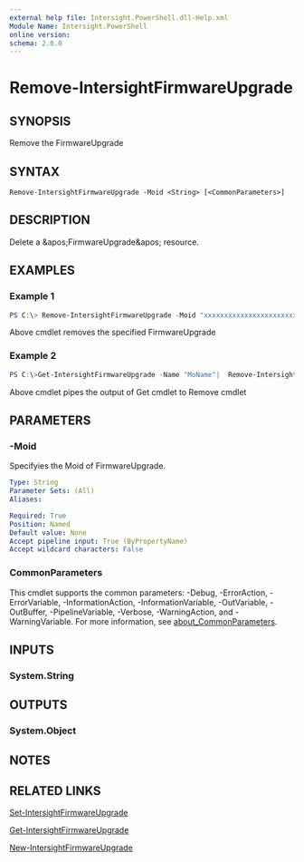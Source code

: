 ```yaml
---
external help file: Intersight.PowerShell.dll-Help.xml
Module Name: Intersight.PowerShell
online version:
schema: 2.0.0
---
```


# Remove-IntersightFirmwareUpgrade

## SYNOPSIS
Remove the FirmwareUpgrade

## SYNTAX

```
Remove-IntersightFirmwareUpgrade -Moid <String> [<CommonParameters>]
```

## DESCRIPTION
Delete a &amp;apos;FirmwareUpgrade&amp;apos; resource.

## EXAMPLES

### Example 1
```powershell
PS C:\> Remove-IntersightFirmwareUpgrade -Moid "xxxxxxxxxxxxxxxxxxxxxxxxxxx"
```
Above cmdlet removes the specified FirmwareUpgrade 

### Example 2
```powershell
PS C:\>Get-IntersightFirmwareUpgrade -Name "MoName"|  Remove-IntersightFirmwareUpgrade
```
Above cmdlet pipes the output of Get cmdlet to Remove cmdlet

## PARAMETERS

### -Moid
Specifyies the Moid of FirmwareUpgrade.

```yaml
Type: String
Parameter Sets: (All)
Aliases:

Required: True
Position: Named
Default value: None
Accept pipeline input: True (ByPropertyName)
Accept wildcard characters: False
```

### CommonParameters
This cmdlet supports the common parameters: -Debug, -ErrorAction, -ErrorVariable, -InformationAction, -InformationVariable, -OutVariable, -OutBuffer, -PipelineVariable, -Verbose, -WarningAction, and -WarningVariable. For more information, see [about_CommonParameters](http://go.microsoft.com/fwlink/?LinkID=113216).

## INPUTS

### System.String

## OUTPUTS

### System.Object
## NOTES

## RELATED LINKS

[Set-IntersightFirmwareUpgrade](./Set-IntersightFirmwareUpgrade.md)

[Get-IntersightFirmwareUpgrade](./Get-IntersightFirmwareUpgrade.md)

[New-IntersightFirmwareUpgrade](./New-IntersightFirmwareUpgrade.md)

